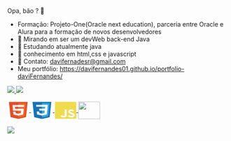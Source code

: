 Opa, bão ? 👋

- Formação: Projeto-One(Oracle next education), parceria entre Oracle e Alura para a formação de novos desenvolvedores
- 🔭 Mirando em ser um devWeb back-end Java
- 📙 Estudando atualmente java
- 📙 conhecimento em html,css e javascript
- 💬 Contato: davifernadesr@gmail.com 
- Meu portfólio:  https://davifernandes01.github.io/portfolio-daviFernandes/

<div >
  <a href="https://github.com/DaviFernandes01">
  <img height="180em" src="https://github-readme-stats.vercel.app/api?username=DaviFernandes01&show_icons=true&theme=dark&include_all_commits=true&count_private=true"/>
  <img height="180em" src="https://github-readme-stats.vercel.app/api/top-langs/?username=DaviFernandes01&layout=compact&langs_count=7&theme=dark"/>
</div>
  
  
  <div style="display: inline_block"><br>
  <img align="center"  height="40" width="50" src="https://raw.githubusercontent.com/devicons/devicon/master/icons/html5/html5-original.svg">
  <img align="center"  height="40" width="50" src="https://raw.githubusercontent.com/devicons/devicon/master/icons/css3/css3-original.svg">
  <img align="center"  height="40" width="50" src="https://raw.githubusercontent.com/devicons/devicon/master/icons/javascript/javascript-plain.svg">
   <img align="center"  height="40" width="50" src="https://cdn.jsdelivr.net/gh/devicons/devicon/icons/java/java-original-wordmark.svg"/>
         

</div>
  
 <div>
   <br>
   <a href="https://api.whatsapp.com/send?phone=5534998733098" target="_Blank"><img heigth="200" width="200" src="https://img.shields.io/badge/WhatsApp-25D366?style=for-the-badge&logo=whatsapp&logoColor=white" target="_Blank"></a>
  </div>
